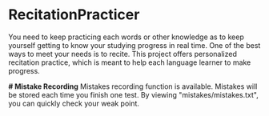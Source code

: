 # RecitationPracticer
You need to keep practicing each words or other knowledge as to keep yourself getting to know your studying progress in real time. One of the best ways to meet your needs is to recite. This project offers personalized recitation practice, which is meant to help each language learner to make progress.

**# Mistake Recording**
Mistakes recording function is available. Mistakes will be stored each time you finish one test. By viewing "mistakes/mistakes.txt", you can quickly check your weak point.
